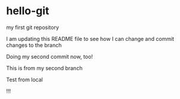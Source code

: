 # hello-git
my first git repository

I am updating this README file to see how I can change and commit changes to the branch

Doing my second commit now, too!

This is from my second branch

Test from local

!!!
